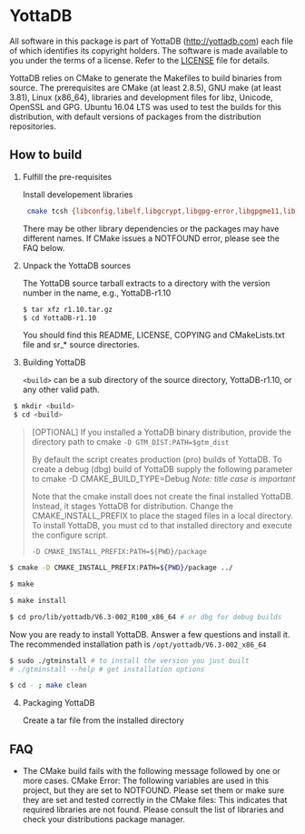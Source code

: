 # YottaDB

All software in this package is part of YottaDB (http://yottadb.com) each
file of which identifies its copyright holders. The software is made available
to you under the terms of a license. Refer to the [LICENSE](LICENSE) file for details.

YottaDB relies on CMake to generate the Makefiles to build binaries from source.
The prerequisites are CMake (at least 2.8.5), GNU make (at least 3.81), Linux
(x86_64), libraries and development files for libz, Unicode, OpenSSL and GPG.
Ubuntu 16.04 LTS was used to test the builds for this distribution, with default
versions of packages from the distribution repositories.

## How to build

1. Fulfill the pre-requisites

   Install developement libraries
   
   ```sh
    cmake tcsh {libconfig,libelf,libgcrypt,libgpg-error,libgpgme11,libicu,libncurses,libssl,zlib1g}-dev
   ```

   There may be other library dependencies or the packages may have different names.
   If CMake issues a NOTFOUND error, please see the FAQ below.

2. Unpack the YottaDB sources

   The YottaDB source tarball extracts to a directory with the version number in
   the name, e.g., YottaDB-r1.10
   ```sh
   $ tar xfz r1.10.tar.gz
   $ cd YottaDB-r1.10
   ```

   You should find this README, LICENSE, COPYING and CMakeLists.txt file and
   sr_* source directories.

3. Building YottaDB

   `<build>` can be a sub directory of the source directory,
   YottaDB-r1.10, or any other valid path.
  
  ```sh
   $ mkdir <build>
   $ cd <build>
  ```

   > [OPTIONAL] If you installed a YottaDB binary distribution, provide the directory path to cmake
   >   `-D GTM_DIST:PATH=$gtm_dist`
   >
   > By default the script creates production (pro) builds of YottaDB. To create
   > a debug (dbg) build of YottaDB supply the following parameter to cmake
   >     -D CMAKE_BUILD_TYPE=Debug	*Note: title case is important*
   >
   > Note that the cmake install does not create the final installed YottaDB.
   > Instead, it stages YottaDB for distribution. Change the CMAKE_INSTALL_PREFIX
   > to place the staged files in a local directory. To install YottaDB, you must
   > cd to that installed directory and execute the configure script.
   >
   >  `-D CMAKE_INSTALL_PREFIX:PATH=${PWD}/package`
   >
   
   ```sh
   $ cmake -D CMAKE_INSTALL_PREFIX:PATH=${PWD}/package ../

   $ make

   $ make install

   $ cd pro/lib/yottadb/V6.3-002_R100_x86_64 # or dbg for debug builds
  ```
  
  Now you are ready to install YottaDB. Answer a few questions and install it.
  The recommended installation path is `/opt/yottadb/V6.3-002_x86_64`

  ```sh
  $ sudo ./gtminstall # to install the version you just built
  # ./gtminstall --help # get installation options

  $ cd - ; make clean
  ```
4. Packaging YottaDB

   Create a tar file from the installed directory

## FAQ
- The CMake build fails with the following message followed by one or more cases.
	CMake Error: The following variables are used in this project, but they are set to NOTFOUND.
	Please set them or make sure they are set and tested correctly in the CMake files:
  This indicates that required libraries are not found. Please consult the list
  of libraries and check your distributions package manager.

